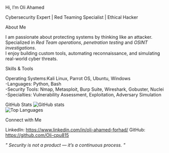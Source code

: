 Hi, I’m Oli Ahamed 

Cybersecurity Expert | Red Teaming Specialist | Ethical Hacker


About Me

I am passionate about protecting systems by thinking like an attacker.  
Specialized in *Red Team operations*, *penetration testing* and *OSINT investigations*.  
I enjoy building custom tools, automating reconnaissance, and simulating real-world cyber threats.


Skills & Tools

Operating Systems:Kali Linux, Parrot OS, Ubuntu, Windows  
-Languages: Python, Bash  
-Security Tools: Nmap, Metasploit, Burp Suite, Wireshark, Gobuster, Nuclei  
-Specialties: Vulnerability Assessment, Exploitation, Adversary Simulation


GitHub Stats
![GitHub stats](https://github-readme-stats.vercel.app/api?username=Oli-cpu815&show_icons=true&theme=default)  
![Top Languages](https://github-readme-stats.vercel.app/api/top-langs/?username=Oli-cpu815&layout=compact&theme=default)

Connect with Me

LinkedIn: https://www.linkedin.com/in/oli-ahamed-forhad/ 
GitHub: https://github.com/Oli-cpu815


*" Security is not a product — it’s a continuous process. "*


